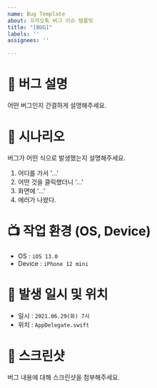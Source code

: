 ```yaml
---
name: Bug Template
about: 꼬끼오톡 버그 이슈 템플릿
title: "[BUG]"
labels: ''
assignees: ''

---
```


# 🚨 버그 설명

어떤 버그인지 간결하게 설명해주세요.

# 💬 시나리오

버그가 어떤 식으로 발생했는지 설명해주세요.

1. 어디를 가서 '...'
2. 어떤 것을 클릭했더니 '...'
3. 화면에 '...'
4. 에러가 나왔다.

# 📺 작업 환경 (OS, Device)

- OS : `iOS 13.0`
- Device : `iPhone 12 mini`

# 📆 발생 일시 및 위치

- 일시 : `2021.06.29(화) 7시`
- 위치 : `AppDelegate.swift`

# 📸 스크린샷

버그 내용에 대해 스크린샷을 첨부해주세요.
